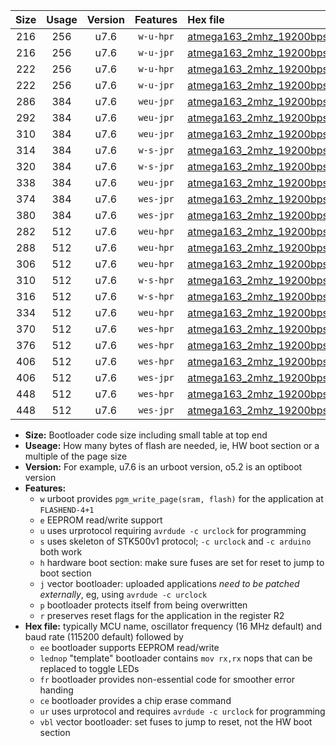 |Size|Usage|Version|Features|Hex file|
|:-:|:-:|:-:|:-:|:--|
|216|256|u7.6|`w-u-hpr`|[atmega163_2mhz_19200bps_ur.hex](https://raw.githubusercontent.com/stefanrueger/urboot/main//atmega163_2mhz_19200bps_ur.hex)|
|216|256|u7.6|`w-u-jpr`|[atmega163_2mhz_19200bps_ur_vbl.hex](https://raw.githubusercontent.com/stefanrueger/urboot/main//atmega163_2mhz_19200bps_ur_vbl.hex)|
|222|256|u7.6|`w-u-hpr`|[atmega163_2mhz_19200bps_lednop_ur.hex](https://raw.githubusercontent.com/stefanrueger/urboot/main//atmega163_2mhz_19200bps_lednop_ur.hex)|
|222|256|u7.6|`w-u-jpr`|[atmega163_2mhz_19200bps_lednop_ur_vbl.hex](https://raw.githubusercontent.com/stefanrueger/urboot/main//atmega163_2mhz_19200bps_lednop_ur_vbl.hex)|
|286|384|u7.6|`weu-jpr`|[atmega163_2mhz_19200bps_ee_ur_vbl.hex](https://raw.githubusercontent.com/stefanrueger/urboot/main//atmega163_2mhz_19200bps_ee_ur_vbl.hex)|
|292|384|u7.6|`weu-jpr`|[atmega163_2mhz_19200bps_ee_lednop_ur_vbl.hex](https://raw.githubusercontent.com/stefanrueger/urboot/main//atmega163_2mhz_19200bps_ee_lednop_ur_vbl.hex)|
|310|384|u7.6|`weu-jpr`|[atmega163_2mhz_19200bps_ee_lednop_fr_ur_vbl.hex](https://raw.githubusercontent.com/stefanrueger/urboot/main//atmega163_2mhz_19200bps_ee_lednop_fr_ur_vbl.hex)|
|314|384|u7.6|`w-s-jpr`|[atmega163_2mhz_19200bps_vbl.hex](https://raw.githubusercontent.com/stefanrueger/urboot/main//atmega163_2mhz_19200bps_vbl.hex)|
|320|384|u7.6|`w-s-jpr`|[atmega163_2mhz_19200bps_lednop_vbl.hex](https://raw.githubusercontent.com/stefanrueger/urboot/main//atmega163_2mhz_19200bps_lednop_vbl.hex)|
|338|384|u7.6|`weu-jpr`|[atmega163_2mhz_19200bps_ee_lednop_fr_ce_ur_vbl.hex](https://raw.githubusercontent.com/stefanrueger/urboot/main//atmega163_2mhz_19200bps_ee_lednop_fr_ce_ur_vbl.hex)|
|374|384|u7.6|`wes-jpr`|[atmega163_2mhz_19200bps_ee_vbl.hex](https://raw.githubusercontent.com/stefanrueger/urboot/main//atmega163_2mhz_19200bps_ee_vbl.hex)|
|380|384|u7.6|`wes-jpr`|[atmega163_2mhz_19200bps_ee_lednop_vbl.hex](https://raw.githubusercontent.com/stefanrueger/urboot/main//atmega163_2mhz_19200bps_ee_lednop_vbl.hex)|
|282|512|u7.6|`weu-hpr`|[atmega163_2mhz_19200bps_ee_ur.hex](https://raw.githubusercontent.com/stefanrueger/urboot/main//atmega163_2mhz_19200bps_ee_ur.hex)|
|288|512|u7.6|`weu-hpr`|[atmega163_2mhz_19200bps_ee_lednop_ur.hex](https://raw.githubusercontent.com/stefanrueger/urboot/main//atmega163_2mhz_19200bps_ee_lednop_ur.hex)|
|306|512|u7.6|`weu-hpr`|[atmega163_2mhz_19200bps_ee_lednop_fr_ur.hex](https://raw.githubusercontent.com/stefanrueger/urboot/main//atmega163_2mhz_19200bps_ee_lednop_fr_ur.hex)|
|310|512|u7.6|`w-s-hpr`|[atmega163_2mhz_19200bps.hex](https://raw.githubusercontent.com/stefanrueger/urboot/main//atmega163_2mhz_19200bps.hex)|
|316|512|u7.6|`w-s-hpr`|[atmega163_2mhz_19200bps_lednop.hex](https://raw.githubusercontent.com/stefanrueger/urboot/main//atmega163_2mhz_19200bps_lednop.hex)|
|334|512|u7.6|`weu-hpr`|[atmega163_2mhz_19200bps_ee_lednop_fr_ce_ur.hex](https://raw.githubusercontent.com/stefanrueger/urboot/main//atmega163_2mhz_19200bps_ee_lednop_fr_ce_ur.hex)|
|370|512|u7.6|`wes-hpr`|[atmega163_2mhz_19200bps_ee.hex](https://raw.githubusercontent.com/stefanrueger/urboot/main//atmega163_2mhz_19200bps_ee.hex)|
|376|512|u7.6|`wes-hpr`|[atmega163_2mhz_19200bps_ee_lednop.hex](https://raw.githubusercontent.com/stefanrueger/urboot/main//atmega163_2mhz_19200bps_ee_lednop.hex)|
|406|512|u7.6|`wes-hpr`|[atmega163_2mhz_19200bps_ee_lednop_fr.hex](https://raw.githubusercontent.com/stefanrueger/urboot/main//atmega163_2mhz_19200bps_ee_lednop_fr.hex)|
|406|512|u7.6|`wes-jpr`|[atmega163_2mhz_19200bps_ee_lednop_fr_vbl.hex](https://raw.githubusercontent.com/stefanrueger/urboot/main//atmega163_2mhz_19200bps_ee_lednop_fr_vbl.hex)|
|448|512|u7.6|`wes-hpr`|[atmega163_2mhz_19200bps_ee_lednop_fr_ce.hex](https://raw.githubusercontent.com/stefanrueger/urboot/main//atmega163_2mhz_19200bps_ee_lednop_fr_ce.hex)|
|448|512|u7.6|`wes-jpr`|[atmega163_2mhz_19200bps_ee_lednop_fr_ce_vbl.hex](https://raw.githubusercontent.com/stefanrueger/urboot/main//atmega163_2mhz_19200bps_ee_lednop_fr_ce_vbl.hex)|

- **Size:** Bootloader code size including small table at top end
- **Useage:** How many bytes of flash are needed, ie, HW boot section or a multiple of the page size
- **Version:** For example, u7.6 is an urboot version, o5.2 is an optiboot version
- **Features:**
  + `w` urboot provides `pgm_write_page(sram, flash)` for the application at `FLASHEND-4+1`
  + `e` EEPROM read/write support
  + `u` uses urprotocol requiring `avrdude -c urclock` for programming
  + `s` uses skeleton of STK500v1 protocol; `-c urclock` and `-c arduino` both work
  + `h` hardware boot section: make sure fuses are set for reset to jump to boot section
  + `j` vector bootloader: uploaded applications *need to be patched externally*, eg, using `avrdude -c urclock`
  + `p` bootloader protects itself from being overwritten
  + `r` preserves reset flags for the application in the register R2
- **Hex file:** typically MCU name, oscillator frequency (16 MHz default) and baud rate (115200 default) followed by
  + `ee` bootloader supports EEPROM read/write
  + `lednop` "template" bootloader contains `mov rx,rx` nops that can be replaced to toggle LEDs
  + `fr` bootloader provides non-essential code for smoother error handing
  + `ce` bootloader provides a chip erase command
  + `ur` uses urprotocol and requires `avrdude -c urclock` for programming
  + `vbl` vector bootloader: set fuses to jump to reset, not the HW boot section
